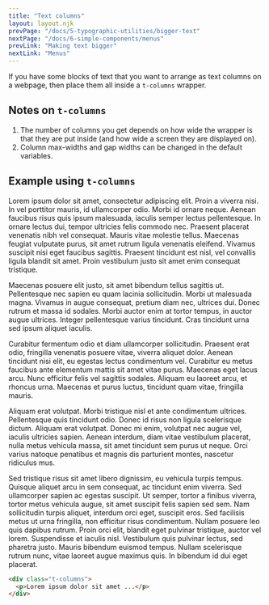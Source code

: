 ```yaml
---
title: "Text columns"
layout: layout.njk
prevPage: "/docs/5-typographic-utilities/bigger-text"
nextPage: "/docs/6-simple-components/menus"
prevLink: "Making text bigger"
nextLink: "Menus"
---
```


If you have some blocks of text that you want to arrange as text columns on a webpage, then place them all inside a `t-columns` wrapper.

## Notes on `t-columns`

1. The number of columns you get depends on how wide the wrapper is that they are put inside (and how wide a screen they are displayed on).
2. Column max-widths and gap widths can be changed in the default variables.

## Example using `t-columns`

<div class="mb-3">
  <div class=" t-columns">
    <p>Lorem ipsum dolor sit amet, consectetur adipiscing elit. Proin a viverra nisi. In vel porttitor mauris, id ullamcorper odio. Morbi id ornare neque. Aenean faucibus risus quis ipsum malesuada, iaculis semper lectus pellentesque. In ornare lectus dui, tempor ultricies felis commodo nec. Praesent placerat venenatis nibh vel consequat. Mauris vitae molestie tellus. Maecenas feugiat vulputate purus, sit amet rutrum ligula venenatis eleifend. Vivamus suscipit nisi eget faucibus sagittis. Praesent tincidunt est nisl, vel convallis ligula blandit sit amet. Proin vestibulum justo sit amet enim consequat tristique.</p>
    <p>Maecenas posuere elit justo, sit amet bibendum tellus sagittis ut. Pellentesque nec sapien eu quam lacinia sollicitudin. Morbi ut malesuada magna. Vivamus in augue consequat, pretium diam nec, ultrices dui. Donec rutrum et massa id sodales. Morbi auctor enim at tortor tempus, in auctor augue ultrices. Integer pellentesque varius tincidunt. Cras tincidunt urna sed ipsum aliquet iaculis.</p>
    <p>Curabitur fermentum odio et diam ullamcorper sollicitudin. Praesent erat odio, fringilla venenatis posuere vitae, viverra aliquet dolor. Aenean tincidunt nisi elit, eu egestas lectus condimentum vel. Curabitur eu metus faucibus ante elementum mattis sit amet vitae purus. Maecenas eget lacus arcu. Nunc efficitur felis vel sagittis sodales. Aliquam eu laoreet arcu, et rhoncus urna. Maecenas et purus luctus, tincidunt quam vitae, fringilla mauris.</p>
    <p>Aliquam erat volutpat. Morbi tristique nisl et ante condimentum ultrices. Pellentesque quis tincidunt odio. Donec id risus non ligula scelerisque dictum. Aliquam erat volutpat. Donec mi enim, volutpat nec augue vel, iaculis ultricies sapien. Aenean interdum, diam vitae vestibulum placerat, nulla metus vehicula massa, sit amet tincidunt sem purus ut neque. Orci varius natoque penatibus et magnis dis parturient montes, nascetur ridiculus mus.</p>
    <p>Sed tristique risus sit amet libero dignissim, eu vehicula turpis tempus. Quisque aliquet arcu in sem consequat, ac tincidunt enim viverra. Sed ullamcorper sapien ac egestas suscipit. Ut semper, tortor a finibus viverra, tortor metus vehicula augue, sit amet suscipit felis sapien sed sem. Nam sollicitudin turpis aliquet, interdum orci eget, suscipit eros. Sed facilisis metus ut urna fringilla, non efficitur risus condimentum. Nullam posuere leo quis dapibus rutrum. Proin orci elit, blandit eget pulvinar tristique, auctor vel lorem. Suspendisse et iaculis nisl. Vestibulum quis pulvinar lectus, sed pharetra justo. Mauris bibendum euismod tempus. Nullam scelerisque rutrum nunc, vitae laoreet augue maximus quis. In bibendum id dui eget placerat.</p>
  </div>
</div>

```html
<div class="t-columns">
  <p>Lorem ipsum dolor sit amet ...</p>
</div>
```